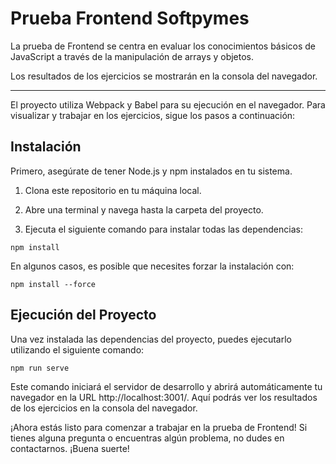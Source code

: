# Prueba Frontend Softpymes

La prueba de Frontend se centra en evaluar los conocimientos básicos de JavaScript a través de la manipulación de arrays y objetos.

Los resultados de los ejercicios se mostrarán en la consola del navegador.

---

El proyecto utiliza Webpack y Babel para su ejecución en el navegador. Para visualizar y trabajar en los ejercicios, sigue los pasos a continuación:

## Instalación

Primero, asegúrate de tener Node.js y npm instalados en tu sistema.

1. Clona este repositorio en tu máquina local.

2. Abre una terminal y navega hasta la carpeta del proyecto.

3. Ejecuta el siguiente comando para instalar todas las dependencias:

`npm install`

En algunos casos, es posible que necesites forzar la instalación con:

`npm install --force`

## Ejecución del Proyecto

Una vez instalada las dependencias del proyecto, puedes ejecutarlo utilizando el siguiente comando:

`npm run serve`

Este comando iniciará el servidor de desarrollo y abrirá automáticamente tu navegador en la URL http://localhost:3001/. Aquí podrás ver los resultados de los ejercicios en la consola del navegador.

¡Ahora estás listo para comenzar a trabajar en la prueba de Frontend! Si tienes alguna pregunta o encuentras algún problema, no dudes en contactarnos. ¡Buena suerte!
